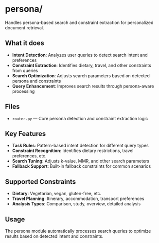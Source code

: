 # persona/

Handles persona-based search and constraint extraction for personalized document retrieval.

## What it does

- **Intent Detection**: Analyzes user queries to detect search intent and preferences
- **Constraint Extraction**: Identifies dietary, travel, and other constraints from queries
- **Search Optimization**: Adjusts search parameters based on detected persona and constraints
- **Query Enhancement**: Improves search results through persona-aware processing

## Files

- `router.py` — Core persona detection and constraint extraction logic

## Key Features

- **Task Rules**: Pattern-based intent detection for different query types
- **Constraint Recognition**: Identifies dietary restrictions, travel preferences, etc.
- **Search Tuning**: Adjusts k-value, MMR, and other search parameters
- **Fallback Support**: Built-in fallback constraints for common scenarios

## Supported Constraints

- **Dietary**: Vegetarian, vegan, gluten-free, etc.
- **Travel Planning**: Itinerary, accommodation, transport preferences
- **Analysis Types**: Comparison, study, overview, detailed analysis

## Usage

The persona module automatically processes search queries to optimize results based on detected intent and constraints.
